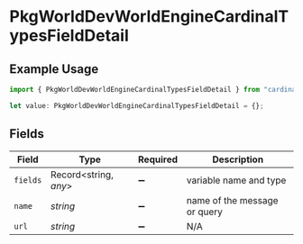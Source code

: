 # PkgWorldDevWorldEngineCardinalTypesFieldDetail

## Example Usage

```typescript
import { PkgWorldDevWorldEngineCardinalTypesFieldDetail } from "cardinal/models/components";

let value: PkgWorldDevWorldEngineCardinalTypesFieldDetail = {};
```

## Fields

| Field                        | Type                         | Required                     | Description                  |
| ---------------------------- | ---------------------------- | ---------------------------- | ---------------------------- |
| `fields`                     | Record<string, *any*>        | :heavy_minus_sign:           | variable name and type       |
| `name`                       | *string*                     | :heavy_minus_sign:           | name of the message or query |
| `url`                        | *string*                     | :heavy_minus_sign:           | N/A                          |